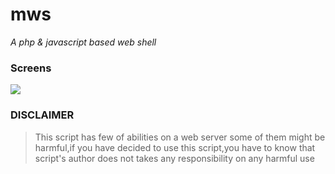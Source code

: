 # mws


<i>A php & javascript based web shell</i>


<h3>Screens</h3>

<img src="https://i.hizliresim.com/8977ell.png" style="background-size:cover;object-fit:cover"/>


<h3>DISCLAIMER</h3>

> This script has few of abilities on a web server some of them might be harmful,if you have decided to use this script,you have to know that script's author does not takes any responsibility on any harmful use
